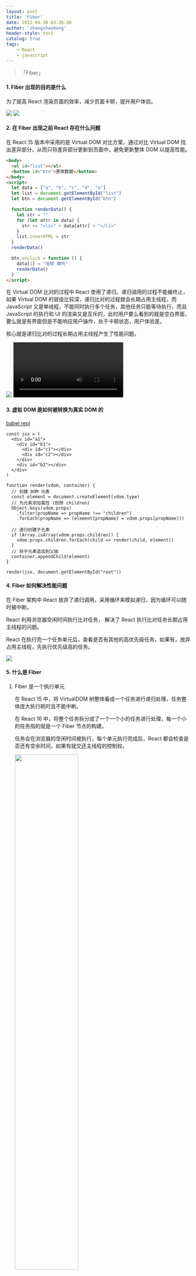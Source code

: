 ```yaml
---
layout: post
title: 'Fiber'
date: 2022-04-30 03:26:00
author: 'zhangshaohong'
header-style: text
catalog: true
tags:
    - React
    - javascript
---
```


> 「Fiber」 

#### 1. Fiber 出现的目的是什么

为了提高 React  渲染页面的效率，减少页面卡顿，提升用户体验。

<img src="/img/fiber/01.gif" />

<img src="/img/fiber/02.gif" />



#### 2. 在 Fiber 出现之前 React 存在什么问题

在 React 15 版本中采用的是 Virtual DOM 对比方案，通过对比 Virtual DOM 找出差异部分，从而只将差异部分更新到页面中，避免更新整体 DOM 以提高性能。

```html
<body>
  <ul id="list"></ul>
  <button id="btn">更改数据</button>
</body>
<script>
  let data = ["a", "b", "c", "d", "e"]
  let list = document.getElementById("list")
  let btn = document.getElementById("btn")

  function renderData() {
    let str = ""
    for (let attr in data) {
      str += "<li>" + data[attr] + "</li>"
    }
    list.innerHTML = str
  }
  renderData()

  btn.onclick = function () {
    data[1] = "哈喽 摩托"
    renderData()
  }
</script>
```

在 Virtual DOM 比对的过程中 React 使用了递归，递归调用的过程不能被终止，如果 Virtual DOM 的层级比较深，递归比对的过程就会长期占用主线程，而 JavaScript 又是单线程，不能同时执行多个任务，其他任务只能等待执行，而且 JavaScript 的执行和 UI 的渲染又是互斥的，此时用户要么看到的就是空白界面，要么就是有界面但是不能响应用户操作，处于卡顿状态，用户体验差。

核心就是递归比对的过程长期占用主线程产生了性能问题。

<img src="/img/fiber/06.png" />



<video controls>
  <source src="./video/Recursion.mp4" type="video/mp4">
</video>



#### 3. 虚拟 DOM 是如何被转换为真实 DOM 的

[babel repl](https://babeljs.io/repl)

```react
const jsx = (
  <div id="a1">
    <div id="b1">
      <div id="c1"></div>
      <div id="c2"></div>
    </div>
    <div id="b2"></div>
  </div>
)
```

```react
function render(vdom, container) {
  // 创建 DOM 元素
  const element = document.createElement(vdom.type)
  // 为元素添加属性 (刨除 children)
  Object.keys(vdom.props)
    .filter(propName => propName !== "children")
    .forEach(propName => (element[propName] = vdom.props[propName]))

  // 递归创建子元素
  if (Array.isArray(vdom.props.children)) {
    vdom.props.children.forEach(child => render(child, element))
  }
  // 将子元素追加到父级
  container.appendChild(element)
}

render(jsx, document.getElementById("root"))
```

#### 4. Fiber 如何解决性能问题

在 Fiber 架构中 React 放弃了递归调用，采用循环来模拟递归，因为循环可以随时被中断。

React 利用浏览器空闲时间执行比对任务， 解决了 React 执行比对任务长期占用主线程的问题。

React 在执行完一个任务单元后，查看是否有其他的高优先级任务，如果有，放弃占用主线程，先执行优先级高的任务。

<img src="/img/fiber/07.jpg" />

#### 5. 什么是 Fiber

1. Fiber 是一个执行单元

   在 React 15 中，将 VirtualDOM 树整体看成一个任务进行递归处理，任务整体庞大执行耗时且不能中断。

   在 React 16 中，将整个任务拆分成了一个一个小的任务进行处理，每一个小的任务指的就是一个 Fiber 节点的构建。

   任务会在浏览器的空闲时间被执行，每个单元执行完成后，React 都会检查是否还有空余时间，如果有就交还主线程的控制权。

   <img src="/img/fiber/05.png"  width="60%"/>

   1. 将任务拆分成了一个一个小的任务单元
   2. 闲时执行任务

2. Fiber 是一种数据结构

   Fiber 是一种数据结构，支撑 Fiber 构建任务的运转。 

   当某一个 Fiber 任务执行完成后，怎样去找下一个要执行的 Fiber 任务呢？

   React 通过链表结构找到下一个要执行的任务单元。

   要构建链表结构，需要知道每一个节点的父级节点是谁，要知道他的子级节点是谁，要知道他的下一个兄弟节点是谁。

   Fiber 其实就是 JavaScript 对象，在这个对象中有 child 属性表示节点的子节点，有 sibling 属性表示节点的下一个兄弟节点，有 return 属性表示节点的父级节点。

   ```javascript
   type Fiber = {
     // 组件类型 div、span、组件构造函数
     type: any,
     // DOM 对象
     stateNode: any,  
     // 指向自己的父级 Fiber 对象
     return: Fiber | null,
     // 指向自己的第一个子级 Fiber 对象
     child: Fiber | null,
     // 指向自己的下一个兄弟 iber 对象
     sibling: Fiber | null,
   };
   ```

   <img src="/img/fiber/08.png"/>



#### 6. Fiber 的工作方式

Fiber 的工作分为两个阶段：render 阶段和 commit 阶段。

render 阶段：构建 Fiber 对象，构建链表，在链表中标记要执行的 DOM 操作 ，可中断。

commit 阶段：根据构建好的链表进行 DOM 操作，不可中断。

<img src="/img/fiber/07.png" />

先从上向下走，构建节点对应的 Fiber 对象，然后再从下向上走，构建 Fiber 对象及链表。

#### 7. 实现 Fiber

```react
import React from "react"

const jsx = (
  <div id="a1">
    <div id="b1">
      <div id="c1"></div>
      <div id="c2"></div>
    </div>
    <div id="b2"></div>
  </div>
)

const container = document.getElementById("root")

/**
 * 1. 为每一个节点构建 Fiber 对象
 * 2. 构建 Fiber 链表
 * 3. 提交 Fiber 链接
 */

// 创建根元素 Fiber 对象
const workInProgressRoot = {
  stateNode: container,
  props: {
    children: [jsx]
  }
}

let nextUnitOfWork = workInProgressRoot

function workLoop(deadline) {
  // 如果下一个要构建的执行单元存在并且浏览器有空余时间
  while (nextUnitOfWork && deadline.timeRemaining() > 0) {
    // 构建执行单元并返回新的执行单元
    nextUnitOfWork = performUnitOfWork(nextUnitOfWork)
  }
  // 如果所有的执行单元都已经构建完成
  if (!nextUnitOfWork) {
    // 进入到第二个阶段 执行 DOM 操作
    commitRoot()
  }
}
// Fiber 工作的第一个阶段
function performUnitOfWork(workInProgress) {
  // 构建阶段向下走的过程
  // 1. 创建当前 Fiber 节点的 DOM 对象并存储在 stateNode 属性中
  // 2. 构建子级 Fiber 对象
  beginWork(workInProgress)
  // 如果子级存在
  if (workInProgress.child) {
    // 返回子级 构建子级的子级
    return workInProgress.child
  }
  // 开始构建阶段向上走的过程
  // 如果父级存在
  while (workInProgress) {
    // 构建 Fiber 链表
    completeUnitOfWork(workInProgress)
    // 如果同级存在
    if (workInProgress.sibling) {
      // 返回同级 构建同级的子级
      return workInProgress.sibling
    }
    // 同级不存在 退回父级 看父级是否有同级
    workInProgress = workInProgress.return
  }
}

function beginWork(workInProgress) {
  // 如果 Fiber 对象没有存储其对应的 DOM 对象
  if (!workInProgress.stateNode) {
    // 创建 DOM 对象并存储在 Fiber 对象中
    workInProgress.stateNode = document.createElement(workInProgress.type)
    // 为 DOM 对象添加属性
    for (let attr in workInProgress.props) {
      if (attr !== "children") {
        workInProgress.stateNode[attr] = workInProgress.props[attr]
      }
    }
  }
  // 创建子级 Fiber 对象
  if (Array.isArray(workInProgress.props.children)) {
    // 记录上一次创建的子级 Fiber 对象
    let previousFiber = null
    // 遍历子级
    workInProgress.props.children.forEach((child, index) => {
      // 创建子级 Fiber 对象
      let childFiber = {
        type: child.type,
        props: child.props,
        return: workInProgress,
        effectTag: "PLACEMENT"
      }
      // 第一个子级挂载到父级的 child 属性中
      if (index === 0) {
        workInProgress.child = childFiber
      } else {
        // 其他子级挂载到自己的上一个兄弟的 sibling 属性中
        previousFiber.sibling = childFiber
      }
      // 更新上一个子级
      previousFiber = childFiber
    })
  }
}

function completeUnitOfWork(workInProgress) {
  let returnFiber = workInProgress.return

  if (returnFiber) {
    // 链头上移
    if (!returnFiber.firstEffect) {
      returnFiber.firstEffect = workInProgress.firstEffect
    }
    // lastEffect 上移
    if (!returnFiber.lastEffect) {
      returnFiber.lastEffect = workInProgress.lastEffect
    }
    // 构建链表
    if (workInProgress.effectTag) {
      if (returnFiber.lastEffect) {
        returnFiber.lastEffect.nextEffect = workInProgress
      } else {
        returnFiber.firstEffect = workInProgress
      }
      returnFiber.lastEffect = workInProgress
    }
  }
}

// Fiber 工作的第二阶段
function commitRoot() {
  // 获取链表中第一个要执行的 DOM 操作
  let currentFiber = workInProgressRoot.firstEffect
  // 判断要执行 DOM 操作的 Fiber 对象是否存在
  while (currentFiber) {
    // 执行 DOM 操作
    currentFiber.return.stateNode.appendChild(currentFiber.stateNode)
    // 从链表中取出下一个要执行 DOM 操作的 Fiber 对象
    currentFiber = currentFiber.nextEffect
  }
}

// 在浏览器空闲的时候开始构建
requestIdleCallback(workLoop)
```

#### 8. 构建 Fiber 链表

1. 什么是链表

   <img src="/img/fiber/12.png" />

   通过链表可以按照顺序存储内容

2. 链表的构建顺序是怎么样的 ？

   链表的顺序是由 DOM 操作的顺序决定的，c1 是第一个要执行 DOM 操作的所以它是链的开始，A1 是最后一个被添加到 Root 中的元素，所以它是链的最后。

   <img src="/img/fiber/09.png" />

3. 如何向链的尾部添加新元素？

   在链表结构中通过 nextEffect 存储链中的下一项。

   在构建链表的过程中，需要通过一个变量存储链表中的最新项，每次添加新项时都使用这个变量，每次操作完成后都需要更新它。这个变量在源码中叫做 lastEffect。

   lastEffect 是存储在当前 Fiber 对象的父级上的，当父级发生变化时，为避免链接顺序发生错乱，lastEffect 要先上移然后再追加nextEffect

4. 将链表保存在什么位置？

   链表需要被保存在 Root 中，因为在进入到第二阶段时，也就是 commitRoot 方法中，是将 Root 提交到第二阶段的。 

   在源码中，Root Fiber 下有一个叫 firstEffect 的属性，用于存储链表。

   在构建链表的遍历过程中，C1 开始，Root 是结尾，如何才能将 C1 存储到 Root 中呢？

   其实是链头的不断上移做到的。

   <img src="/img/fiber/10.png" />

   

